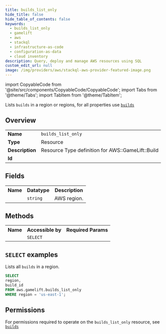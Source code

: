 ```yaml
---
title: builds_list_only
hide_title: false
hide_table_of_contents: false
keywords:
  - builds_list_only
  - gamelift
  - aws
  - stackql
  - infrastructure-as-code
  - configuration-as-data
  - cloud inventory
description: Query, deploy and manage AWS resources using SQL
custom_edit_url: null
image: /img/providers/aws/stackql-aws-provider-featured-image.png
---
```


import CopyableCode from '@site/src/components/CopyableCode/CopyableCode';
import Tabs from '@theme/Tabs';
import TabItem from '@theme/TabItem';

Lists <code>builds</code> in a region or regions, for all properties use <a href="/providers/aws/serviceName/builds/"><code>builds</code></a>

## Overview
<table><tbody>
<tr><td><b>Name</b></td><td><code>builds_list_only</code></td></tr>
<tr><td><b>Type</b></td><td>Resource</td></tr>
<tr><td><b>Description</b></td><td>Resource Type definition for AWS::GameLift::Build</td></tr>
<tr><td><b>Id</b></td><td><CopyableCode code="aws.gamelift.builds_list_only" /></td></tr>
</tbody></table>

## Fields
<table><tbody><tr><th>Name</th><th>Datatype</th><th>Description</th></tr><tr><td><CopyableCode code="region" /></td><td><code>string</code></td><td>AWS region.</td></tr>
</tbody></table>

## Methods

<table><tbody>
  <tr>
    <th>Name</th>
    <th>Accessible by</th>
    <th>Required Params</th>
  </tr>
  <tr>
    <td><CopyableCode code="list_resources" /></td>
    <td><code>SELECT</code></td>
    <td><CopyableCode code="region" /></td>
  </tr>
</tbody></table>

## `SELECT` examples
Lists all <code>builds</code> in a region.
```sql
SELECT
region,
build_id
FROM aws.gamelift.builds_list_only
WHERE region = 'us-east-1';
```


## Permissions

For permissions required to operate on the <code>builds_list_only</code> resource, see <a href="/providers/aws/gamelift/builds/#permissions"><code>builds</code></a>

